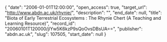 {
  "date": "2006-01-01T12:00:00", 
  "open_access": true, 
  "target_url": "http://www.abdn.ac.uk/rhynie/", 
  "description": "", 
  "end_date": null, 
  "title": "Biota of Early Terrestrial Ecosystems : The Rhynie Chert (A Teaching and Learning Resource)", 
  "record_id": "20060101T120000/jlYw5K6kzP9sQoOvsDBsUA==", 
  "publisher": "abdn.ac.uk", 
  "slug": 107505, 
  "start_date": null
}

